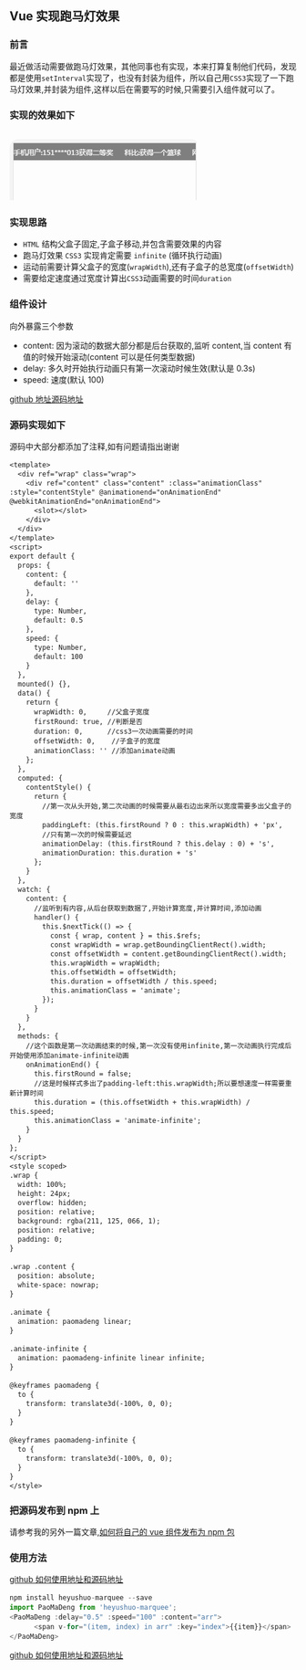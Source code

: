 ## Vue 实现跑马灯效果

### 前言

最近做活动需要做跑马灯效果，其他同事也有实现，本来打算复制他们代码，发现都是使用`setInterval`实现了，也没有封装为组件，所以自己用`CSS3`实现了一下跑马灯效果,并封装为组件,这样以后在需要写的时候,只需要引入组件就可以了。

### 实现的效果如下

![](../images/169631ba6fd78b57.gif)

### 实现思路

- `HTML` 结构父盒子固定,子盒子移动,并包含需要效果的内容
- 跑马灯效果 `CSS3` 实现肯定需要 `infinite` (循环执行动画)
- 运动前需要计算父盒子的宽度(`wrapWidth`),还有子盒子的总宽度(`offsetWidth`)
- 需要给定速度通过宽度计算出`CSS3`动画需要的时间`duration`

### 组件设计

向外暴露三个参数

- content: 因为滚动的数据大部分都是后台获取的,监听 content,当 content 有值的时候开始滚动(content 可以是任何类型数据)
- delay: 多久时开始执行动画只有第一次滚动时候生效(默认是 0.3s)
- speed: 速度(默认 100)

[github 地址源码地址](https://github.com/heyushuo/vue-marquee)

### 源码实现如下

源码中大部分都添加了注释,如有问题请指出谢谢

```Vue
<template>
  <div ref="wrap" class="wrap">
    <div ref="content" class="content" :class="animationClass" :style="contentStyle" @animationend="onAnimationEnd" @webkitAnimationEnd="onAnimationEnd">
      <slot></slot>
    </div>
  </div>
</template>
<script>
export default {
  props: {
    content: {
      default: ''
    },
    delay: {
      type: Number,
      default: 0.5
    },
    speed: {
      type: Number,
      default: 100
    }
  },
  mounted() {},
  data() {
    return {
      wrapWidth: 0,     //父盒子宽度
      firstRound: true, //判断是否
      duration: 0,      //css3一次动画需要的时间
      offsetWidth: 0,    //子盒子的宽度
      animationClass: '' //添加animate动画
    };
  },
  computed: {
    contentStyle() {
      return {
        //第一次从头开始,第二次动画的时候需要从最右边出来所以宽度需要多出父盒子的宽度
        paddingLeft: (this.firstRound ? 0 : this.wrapWidth) + 'px',
        //只有第一次的时候需要延迟
        animationDelay: (this.firstRound ? this.delay : 0) + 's',
        animationDuration: this.duration + 's'
      };
    }
  },
  watch: {
    content: {
      //监听到有内容,从后台获取到数据了,开始计算宽度,并计算时间,添加动画
      handler() {
        this.$nextTick(() => {
          const { wrap, content } = this.$refs;
          const wrapWidth = wrap.getBoundingClientRect().width;
          const offsetWidth = content.getBoundingClientRect().width;
          this.wrapWidth = wrapWidth;
          this.offsetWidth = offsetWidth;
          this.duration = offsetWidth / this.speed;
          this.animationClass = 'animate';
        });
      }
    }
  },
  methods: {
    //这个函数是第一次动画结束的时候,第一次没有使用infinite,第一次动画执行完成后开始使用添加animate-infinite动画
    onAnimationEnd() {
      this.firstRound = false;
      //这是时候样式多出了padding-left:this.wrapWidth;所以要想速度一样需要重新计算时间
      this.duration = (this.offsetWidth + this.wrapWidth) / this.speed;
      this.animationClass = 'animate-infinite';
    }
  }
};
</script>
<style scoped>
.wrap {
  width: 100%;
  height: 24px;
  overflow: hidden;
  position: relative;
  background: rgba(211, 125, 066, 1);
  position: relative;
  padding: 0;
}

.wrap .content {
  position: absolute;
  white-space: nowrap;
}

.animate {
  animation: paomadeng linear;
}

.animate-infinite {
  animation: paomadeng-infinite linear infinite;
}

@keyframes paomadeng {
  to {
    transform: translate3d(-100%, 0, 0);
  }
}

@keyframes paomadeng-infinite {
  to {
    transform: translate3d(-100%, 0, 0);
  }
}
</style>
```

### 把源码发布到 npm 上

请参考我的另外一篇文章,[如何将自己的 vue 组件发布为 npm 包](https://github.com/heyushuo/Blob/blob/master/JavaScript/10.%E5%A6%82%E4%BD%95%E5%B0%86%E8%87%AA%E5%B7%B1%E7%9A%84vue%E7%BB%84%E4%BB%B6%E5%8F%91%E5%B8%83%E4%B8%BAnpm%E5%8C%85.md)

### 使用方法

[github 如何使用地址和源码地址](https://github.com/heyushuo/vue-marquee)

```JavaScript
npm install heyushuo-marquee --save
import PaoMaDeng from 'heyushuo-marquee';
<PaoMaDeng :delay="0.5" :speed="100" :content="arr">
      <span v-for="(item, index) in arr" :key="index">{{item}}</span>
</PaoMaDeng>
```

[github 如何使用地址和源码地址](https://github.com/heyushuo/vue-marquee)
